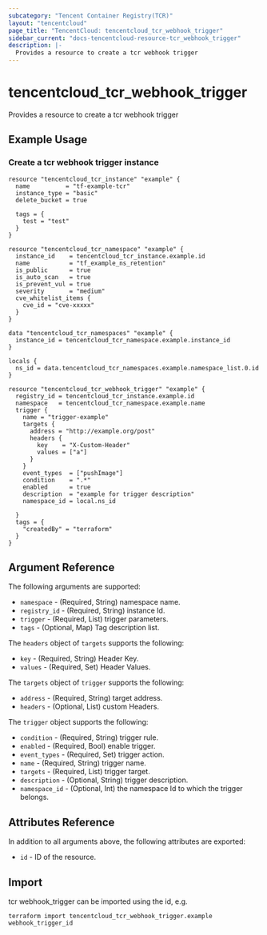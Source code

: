 ```yaml
---
subcategory: "Tencent Container Registry(TCR)"
layout: "tencentcloud"
page_title: "TencentCloud: tencentcloud_tcr_webhook_trigger"
sidebar_current: "docs-tencentcloud-resource-tcr_webhook_trigger"
description: |-
  Provides a resource to create a tcr webhook trigger
---
```


# tencentcloud_tcr_webhook_trigger

Provides a resource to create a tcr webhook trigger

## Example Usage

### Create a tcr webhook trigger instance

```hcl
resource "tencentcloud_tcr_instance" "example" {
  name          = "tf-example-tcr"
  instance_type = "basic"
  delete_bucket = true

  tags = {
    test = "test"
  }
}

resource "tencentcloud_tcr_namespace" "example" {
  instance_id    = tencentcloud_tcr_instance.example.id
  name           = "tf_example_ns_retention"
  is_public      = true
  is_auto_scan   = true
  is_prevent_vul = true
  severity       = "medium"
  cve_whitelist_items {
    cve_id = "cve-xxxxx"
  }
}

data "tencentcloud_tcr_namespaces" "example" {
  instance_id = tencentcloud_tcr_namespace.example.instance_id
}

locals {
  ns_id = data.tencentcloud_tcr_namespaces.example.namespace_list.0.id
}

resource "tencentcloud_tcr_webhook_trigger" "example" {
  registry_id = tencentcloud_tcr_instance.example.id
  namespace   = tencentcloud_tcr_namespace.example.name
  trigger {
    name = "trigger-example"
    targets {
      address = "http://example.org/post"
      headers {
        key    = "X-Custom-Header"
        values = ["a"]
      }
    }
    event_types  = ["pushImage"]
    condition    = ".*"
    enabled      = true
    description  = "example for trigger description"
    namespace_id = local.ns_id

  }
  tags = {
    "createdBy" = "terraform"
  }
}
```

## Argument Reference

The following arguments are supported:

* `namespace` - (Required, String) namespace name.
* `registry_id` - (Required, String) instance Id.
* `trigger` - (Required, List) trigger parameters.
* `tags` - (Optional, Map) Tag description list.

The `headers` object of `targets` supports the following:

* `key` - (Required, String) Header Key.
* `values` - (Required, Set) Header Values.

The `targets` object of `trigger` supports the following:

* `address` - (Required, String) target address.
* `headers` - (Optional, List) custom Headers.

The `trigger` object supports the following:

* `condition` - (Required, String) trigger rule.
* `enabled` - (Required, Bool) enable trigger.
* `event_types` - (Required, Set) trigger action.
* `name` - (Required, String) trigger name.
* `targets` - (Required, List) trigger target.
* `description` - (Optional, String) trigger description.
* `namespace_id` - (Optional, Int) the namespace Id to which the trigger belongs.

## Attributes Reference

In addition to all arguments above, the following attributes are exported:

* `id` - ID of the resource.




## Import

tcr webhook_trigger can be imported using the id, e.g.

```
terraform import tencentcloud_tcr_webhook_trigger.example webhook_trigger_id
```


